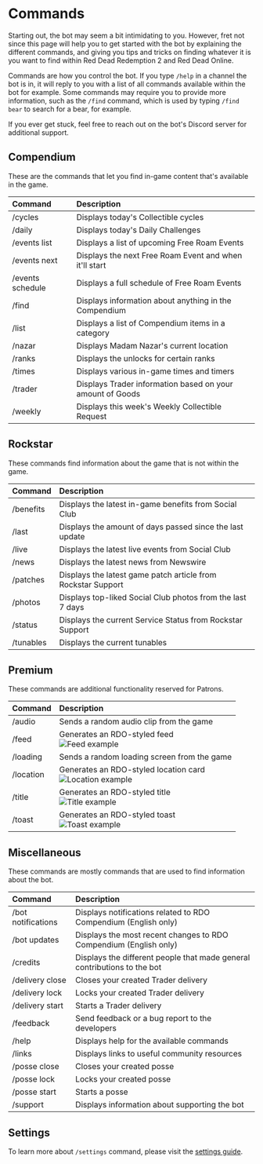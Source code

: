 # Commands

Starting out, the bot may seem a bit intimidating to you. However, fret not since this page will help you to get started with the bot by explaining the different commands,
and giving you tips and tricks on finding whatever it is you want to find within Red Dead Redemption 2 and Red Dead Online.

Commands are how you control the bot. If you type `/help` in a channel the bot is in, it will reply to you with a list of all commands available within the bot for example.
Some commands may require you to provide more information, such as the `/find` command, which is used by typing `/find bear` to search for a bear, for example.

If you ever get stuck, feel free to reach out on the bot's Discord server for additional support.

## Compendium

These are the commands that let you find in-game content that's available in the game.

| Command          | Description                                               |
| :--------------- | :-------------------------------------------------------- |
| /cycles          | Displays today's Collectible cycles                       |
| /daily           | Displays today's Daily Challenges                         |
| /events list     | Displays a list of upcoming Free Roam Events              |
| /events next     | Displays the next Free Roam Event and when it'll start    |
| /events schedule | Displays a full schedule of Free Roam Events              |
| /find            | Displays information about anything in the Compendium     |
| /list            | Displays a list of Compendium items in a category         |
| /nazar           | Displays Madam Nazar's current location                   |
| /ranks           | Displays the unlocks for certain ranks                    |
| /times           | Displays various in-game times and timers                 |
| /trader          | Displays Trader information based on your amount of Goods |
| /weekly          | Displays this week's Weekly Collectible Request           |

## Rockstar

These commands find information about the game that is not within the game.

| Command   | Description                                                  |
| :-------- | :----------------------------------------------------------- |
| /benefits | Displays the latest in-game benefits from Social Club        |
| /last     | Displays the amount of days passed since the last update     |
| /live     | Displays the latest live events from Social Club             |
| /news     | Displays the latest news from Newswire                       |
| /patches  | Displays the latest game patch article from Rockstar Support |
| /photos   | Displays top-liked Social Club photos from the last 7 days   |
| /status   | Displays the current Service Status from Rockstar Support    |
| /tunables | Displays the current tunables                                |

## Premium

These commands are additional functionality reserved for Patrons.

| Command   | Description                                                                                    |
| :-------- | :--------------------------------------------------------------------------------------------- |
| /audio    | Sends a random audio clip from the game                                                        |
| /feed     | Generates an RDO-styled feed<br />![Feed example](/img/wiki/feed-example.png)                  |
| /loading  | Sends a random loading screen from the game                                                    |
| /location | Generates an RDO-styled location card<br />![Location example](/img/wiki/location-example.png) |
| /title    | Generates an RDO-styled title<br />![Title example](/img/wiki/title-example.png)               |
| /toast    | Generates an RDO-styled toast<br />![Toast example](/img/wiki/toast-example.png)               |

## Miscellaneous

These commands are mostly commands that are used to find information about the bot.

| Command            | Description                                                              |
| :----------------- | :----------------------------------------------------------------------- |
| /bot notifications | Displays notifications related to RDO Compendium (English only)          |
| /bot updates       | Displays the most recent changes to RDO Compendium (English only)        |
| /credits           | Displays the different people that made general contributions to the bot |
| /delivery close    | Closes your created Trader delivery                                      |
| /delivery lock     | Locks your created Trader delivery                                       |
| /delivery start    | Starts a Trader delivery                                                 |
| /feedback          | Send feedback or a bug report to the developers                          |
| /help              | Displays help for the available commands                                 |
| /links             | Displays links to useful community resources                             |
| /posse close       | Closes your created posse                                                |
| /posse lock        | Locks your created posse                                                 |
| /posse start       | Starts a posse                                                           |
| /support           | Displays information about supporting the bot                            |

## Settings

To learn more about `/settings` command, please visit the [settings guide](./settings).
